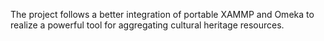 The project follows a better integration of portable XAMMP and Omeka to realize a powerful tool for aggregating cultural heritage resources.